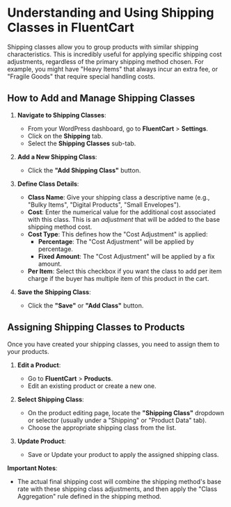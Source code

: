 # Understanding and Using Shipping Classes in FluentCart

Shipping classes allow you to group products with similar shipping characteristics. This is incredibly useful for applying specific shipping cost adjustments, regardless of the primary shipping method chosen. For example, you might have "Heavy Items" that always incur an extra fee, or "Fragile Goods" that require special handling costs.

## How to Add and Manage Shipping Classes

1.  **Navigate to Shipping Classes**:
    * From your WordPress dashboard, go to **FluentCart** > **Settings**.
    * Click on the **Shipping** tab.
    * Select the **Shipping Classes** sub-tab.


2.  **Add a New Shipping Class**:
    * Click the **"Add Shipping Class"** button.

3.  **Define Class Details**:
    * **Class Name**: Give your shipping class a descriptive name (e.g., "Bulky Items", "Digital Products", "Small Envelopes").
    * **Cost**: Enter the numerical value for the additional cost associated with this class. This is an *adjustment* that will be added to the base shipping method cost.
    * **Cost Type**: This defines how the "Cost Adjustment" is applied:
        * **Percentage**: The "Cost Adjustment" will be applied by percentage.
        * **Fixed Amount**: The "Cost Adjustment" will be applied by a fix amount.
     * **Per Item**: Select this checkbox if you want the class to add per item charge if the buyer has multiple item of this product in the cart.

4.  **Save the Shipping Class**:
    * Click the **"Save"** or **"Add Class"** button.

## Assigning Shipping Classes to Products

Once you have created your shipping classes, you need to assign them to your products.

1.  **Edit a Product**:
    * Go to **FluentCart** > **Products**.
    * Edit an existing product or create a new one.

2.  **Select Shipping Class**:
    * On the product editing page, locate the **"Shipping Class"** dropdown or selector (usually under a "Shipping" or "Product Data" tab).
    * Choose the appropriate shipping class from the list.


3.  **Update Product**:
    * Save or Update your product to apply the assigned shipping class.

**Important Notes**:
* The actual final shipping cost will combine the shipping method's base rate with these shipping class adjustments, and then apply the "Class Aggregation" rule defined in the shipping method.
